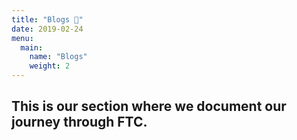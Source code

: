 ```yaml
---
title: "Blogs 📃"
date: 2019-02-24
menu:
  main:
    name: "Blogs"
    weight: 2
---
```

## This is our section where we document our journey through FTC.
<br>



